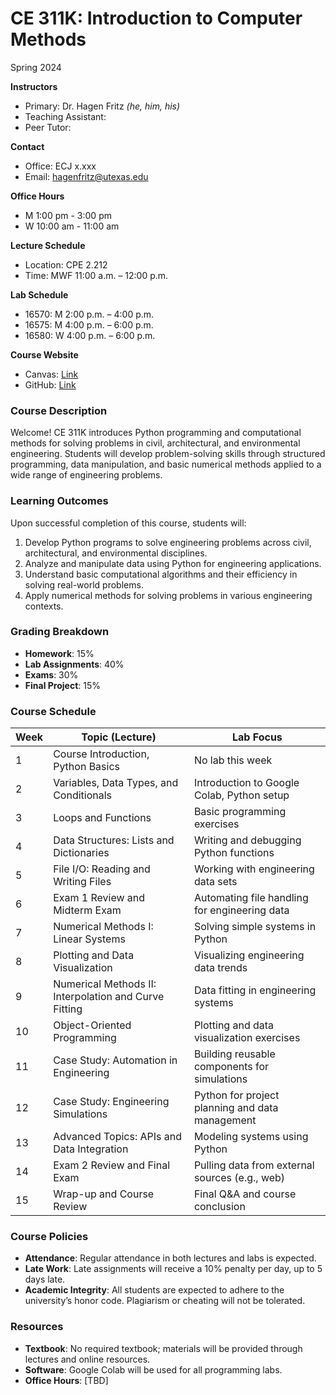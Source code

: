 # CE 311K: Introduction to Computer Methods
Spring 2024

**Instructors**
* Primary: Dr. Hagen Fritz _(he, him, his)_
* Teaching Assistant:
* Peer Tutor: 

**Contact**
* Office: ECJ x.xxx
* Email: hagenfritz@utexas.edu

**Office Hours**
* M 1:00 pm - 3:00 pm
* W 10:00 am - 11:00 am

**Lecture Schedule**
* Location: CPE 2.212
* Time: MWF 11:00 a.m. – 12:00 p.m.  

**Lab Schedule**
* 16570: M 2:00 p.m. – 4:00 p.m.
* 16575: M 4:00 p.m. – 6:00 p.m.
* 16580: W 4:00 p.m. – 6:00 p.m.

**Course Website**
* Canvas: [Link](https://canvas.utexas.edu/)
* GitHub: [Link](https://github.com/HagenFritz/ce311k-intro-to-computer-methods)

### Course Description
Welcome! CE 311K introduces Python programming and computational methods for solving problems in civil, architectural, and environmental engineering. Students will develop problem-solving skills through structured programming, data manipulation, and basic numerical methods applied to a wide range of engineering problems.

### Learning Outcomes
Upon successful completion of this course, students will:
1. Develop Python programs to solve engineering problems across civil, architectural, and environmental disciplines.
2. Analyze and manipulate data using Python for engineering applications.
3. Understand basic computational algorithms and their efficiency in solving real-world problems.
4. Apply numerical methods for solving problems in various engineering contexts.

### Grading Breakdown
- **Homework**: 15%
- **Lab Assignments**: 40%
- **Exams**: 30%
- **Final Project**: 15%

### Course Schedule
| Week | Topic (Lecture) | Lab Focus |
|------|-----------------|----------------------------|
| 1 | Course Introduction, Python Basics | No lab this week |
| 2 | Variables, Data Types, and Conditionals | Introduction to Google Colab, Python setup |
| 3 | Loops and Functions | Basic programming exercises |
| 4 | Data Structures: Lists and Dictionaries | Writing and debugging Python functions |
| 5 | File I/O: Reading and Writing Files | Working with engineering data sets |
| 6 | Exam 1 Review and Midterm Exam | Automating file handling for engineering data |
| 7 | Numerical Methods I: Linear Systems | Solving simple systems in Python |
| 8 | Plotting and Data Visualization | Visualizing engineering data trends |
| 9 | Numerical Methods II: Interpolation and Curve Fitting | Data fitting in engineering systems |
| 10 | Object-Oriented Programming | Plotting and data visualization exercises |
| 11 | Case Study: Automation in Engineering | Building reusable components for simulations |
| 12 | Case Study: Engineering Simulations | Python for project planning and data management |
| 13 | Advanced Topics: APIs and Data Integration | Modeling systems using Python |
| 14 | Exam 2 Review and Final Exam | Pulling data from external sources (e.g., web) |
| 15 | Wrap-up and Course Review | Final Q&A and course conclusion |

### Course Policies
- **Attendance**: Regular attendance in both lectures and labs is expected.
- **Late Work**: Late assignments will receive a 10% penalty per day, up to 5 days late.
- **Academic Integrity**: All students are expected to adhere to the university’s honor code. Plagiarism or cheating will not be tolerated.

### Resources
- **Textbook**: No required textbook; materials will be provided through lectures and online resources.
- **Software**: Google Colab will be used for all programming labs.
- **Office Hours**: [TBD]
